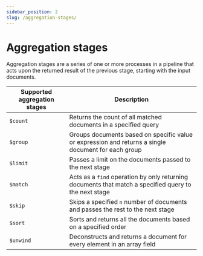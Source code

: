 ```yaml
---
sidebar_position: 2
slug: /aggregation-stages/
---
```


# Aggregation stages

Aggregation stages are a series of one or more processes in a pipeline that acts upon the returned result of the previous stage, starting with the input documents.

| Supported aggregation stages | Description                                                                                           |
| ---------------------------- | ----------------------------------------------------------------------------------------------------- |
| `$count`                     | Returns the count of all matched documents in a specified query                                       |
| `$group`                     | Groups documents based on specific value or expression and returns a single document for each group   |
| `$limit`                     | Passes a limit on the documents passed to the next stage                                              |
| `$match`                     | Acts as a `find` operation by only returning documents that match a specified query to the next stage |
| `$skip`                      | Skips a specified `n` number of documents and passes the rest to the next stage                       |
| `$sort`                      | Sorts and returns all the documents based on a specified order                                        |
| `$unwind`                    | Deconstructs and returns a document for every element in an array field                               |
